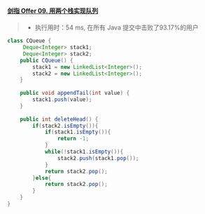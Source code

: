 #### [剑指 Offer 09. 用两个栈实现队列](https://leetcode-cn.com/problems/yong-liang-ge-zhan-shi-xian-dui-lie-lcof/)

> - 执行用时：54 ms, 在所有 Java 提交中击败了93.17%的用户

```java
class CQueue {
     Deque<Integer> stack1;
     Deque<Integer> stack2;
    public CQueue() {
        stack1 = new LinkedList<Integer>();
        stack2 = new LinkedList<Integer>();
    }
    
    public void appendTail(int value) {
        stack1.push(value);
    }
    
    public int deleteHead() {
        if(stack2.isEmpty()){
            if(stack1.isEmpty()){
                return -1;
            }
            while(!stack1.isEmpty()){
                stack2.push(stack1.pop());
            }
            return stack2.pop();
        }else{
            return stack2.pop();
        }
    }
}

```

